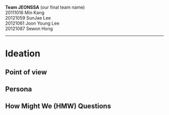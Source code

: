 **Team JEONSSA** (our final team name)  
20111016 Min Kang  
20121059 SunJae Lee  
20121061 Joon Young Lee  
20121087 Sewon Hong

---

# Ideation

## Point of view

## Persona
  
## How Might We (HMW) Questions

